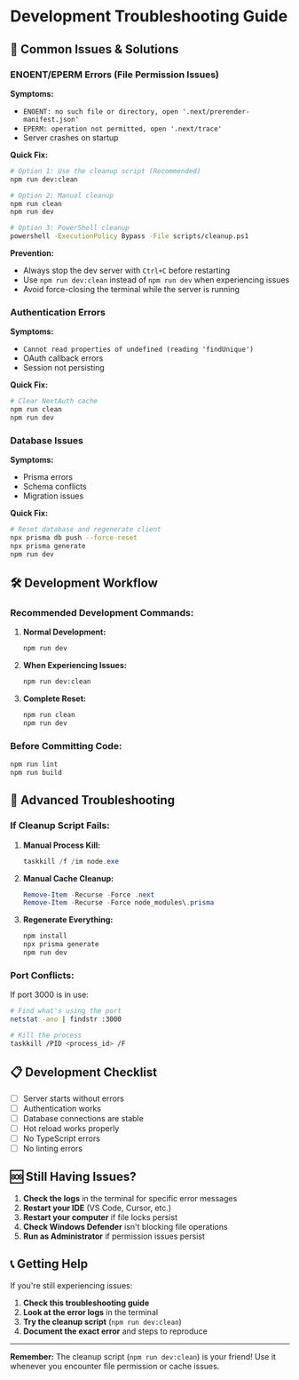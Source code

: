 # Development Troubleshooting Guide

## 🚨 Common Issues & Solutions

### **ENOENT/EPERM Errors (File Permission Issues)**

**Symptoms:**
- `ENOENT: no such file or directory, open '.next/prerender-manifest.json'`
- `EPERM: operation not permitted, open '.next/trace'`
- Server crashes on startup

**Quick Fix:**
```bash
# Option 1: Use the cleanup script (Recommended)
npm run dev:clean

# Option 2: Manual cleanup
npm run clean
npm run dev

# Option 3: PowerShell cleanup
powershell -ExecutionPolicy Bypass -File scripts/cleanup.ps1
```

**Prevention:**
- Always stop the dev server with `Ctrl+C` before restarting
- Use `npm run dev:clean` instead of `npm run dev` when experiencing issues
- Avoid force-closing the terminal while the server is running

### **Authentication Errors**

**Symptoms:**
- `Cannot read properties of undefined (reading 'findUnique')`
- OAuth callback errors
- Session not persisting

**Quick Fix:**
```bash
# Clear NextAuth cache
npm run clean
npm run dev
```

### **Database Issues**

**Symptoms:**
- Prisma errors
- Schema conflicts
- Migration issues

**Quick Fix:**
```bash
# Reset database and regenerate client
npx prisma db push --force-reset
npx prisma generate
npm run dev
```

## 🛠️ Development Workflow

### **Recommended Development Commands:**

1. **Normal Development:**
   ```bash
   npm run dev
   ```

2. **When Experiencing Issues:**
   ```bash
   npm run dev:clean
   ```

3. **Complete Reset:**
   ```bash
   npm run clean
   npm run dev
   ```

### **Before Committing Code:**
```bash
npm run lint
npm run build
```

## 🔧 Advanced Troubleshooting

### **If Cleanup Script Fails:**

1. **Manual Process Kill:**
   ```powershell
   taskkill /f /im node.exe
   ```

2. **Manual Cache Cleanup:**
   ```powershell
   Remove-Item -Recurse -Force .next
   Remove-Item -Recurse -Force node_modules\.prisma
   ```

3. **Regenerate Everything:**
   ```bash
   npm install
   npx prisma generate
   npm run dev
   ```

### **Port Conflicts:**

If port 3000 is in use:
```bash
# Find what's using the port
netstat -ano | findstr :3000

# Kill the process
taskkill /PID <process_id> /F
```

## 📋 Development Checklist

- [ ] Server starts without errors
- [ ] Authentication works
- [ ] Database connections are stable
- [ ] Hot reload works properly
- [ ] No TypeScript errors
- [ ] No linting errors

## 🆘 Still Having Issues?

1. **Check the logs** in the terminal for specific error messages
2. **Restart your IDE** (VS Code, Cursor, etc.)
3. **Restart your computer** if file locks persist
4. **Check Windows Defender** isn't blocking file operations
5. **Run as Administrator** if permission issues persist

## 📞 Getting Help

If you're still experiencing issues:

1. **Check this troubleshooting guide**
2. **Look at the error logs** in the terminal
3. **Try the cleanup script** (`npm run dev:clean`)
4. **Document the exact error** and steps to reproduce

---

**Remember:** The cleanup script (`npm run dev:clean`) is your friend! Use it whenever you encounter file permission or cache issues. 